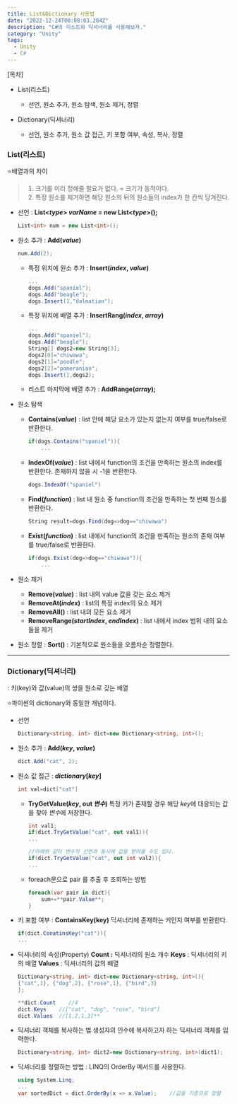 ```yaml
---
title: List&Dictionary 사용법
date: "2022-12-24T00:08:03.284Z"
description: "C#의 리스트와 딕셔너리를 사용해보자."
category: "Unity"
tags:
  - Unity
  - C#
---
```


<nav>

[목차]

- List(리스트)

  - 선언, 원소 추가, 원소 탐색, 원소 제거, 정렬

- Dictionary(딕셔너리)

  - 선언, 원소 추가, 원소 값 접근, 키 포함 여부, 속성, 복사, 정렬

</nav>

### List(리스트)

⭐배열과의 차이

> 1. 크기를 미리 정해줄 필요가 없다. = 크기가 동적이다.
> 2. 특정 원소를 제거하면 해당 원소의 뒤의 원소들의 index가 한 칸씩 당겨진다.

- 선언 : **List<_type_> _varName_ = new List<_type_>();**
  ```csharp
  List<int> num = new List<int>();
  ```
- 원소 추가 : **Add(_value_)**

  ```csharp
  num.Add(2);
  ```

  - 특정 위치에 원소 추가 : **Insert(_index_, _value_)**

    ```csharp
    ...
    dogs.Add("spaniel");
    dogs.Add("beagle");
    dogs.Insert(1,"dalmatian");
    ```

  - 특정 위치에 배열 추가 : **InsertRang(_index_, _array_)**

    ```csharp
    ...
    dogs.Add("spaniel");
    dogs.Add("beagle");
    String[] dogs2=new String[3];
    dogs2[0]="chiwawa";
    dogs2[1]="poodle";
    dogs2[2]="pomeranian";
    dogs.Insert(1,dogs2);
    ```

  - 리스트 마지막에 배열 추가 : **AddRange(_array_);**

- 원소 탐색
  - **Contains(_value_)**
    : list 안에 해당 요소가 있는지 없는지 여부를 true/false로 반환한다.
    ```csharp
    if(dogs.Contains("spaniel")){
    	...
    ```
  - **IndexOf(_value_)**
    : list 내에서 function의 조건을 만족하는 원소의 index를 반환한다. 존재하지 않을 시 -1을 반환한다.
    ```csharp
    dogs.IndexOf("spaniel")
    ```
  - **Find(_function_)**
    : list 내 원소 중 function의 조건을 만족하는 첫 번째 원소를 반환한다.
    ```csharp
    String result=dogs.Find(dog=>dog=="chiwawa")
    ```
  - **Exist(_function_)**
    : list 내에서 function의 조건을 만족하는 원소의 존재 여부를 true/false로 반환한다.
    ```csharp
    if(dogs.Exist(dog=>dog=="chiwawa")){
    	...
    ```
- 원소 제거
  - **Remove(_value_)** : list 내의 value 값을 갖는 요소 제거
  - **RemoveAt(_index_)** : list의 특정 index의 요소 제거
  - **RemoveAll()** : list 내의 모든 요소 제거
  - **RemoveRange(_startIndex_, _endIndex_)** : list 내에서 index 범위 내의 요소들을 제거
- 원소 정렬 : **Sort()**
  : 기본적으로 원소들을 오름차순 정렬한다.

---

### Dictionary(딕셔너리)

: 키(key)와 값(value)의 쌍을 원소로 갖는 배열

⭐파이썬의 dictionary와 동일한 개념이다.

- 선언
  ```csharp
  Dictionary<string, int> dict=new Dictionary<string, int>();
  ```
- 원소 추가 : **Add(_key_, _value_)**
  ```csharp
  dict.Add("cat", 2);
  ```
- 원소 값 접근 : **_dictionary_[*key*]**

  ```csharp
  int val=dict["cat"]
  ```

  - **TryGetValue(_key_, out _변수_)**
    특정 키가 존재할 경우 해당 *key*에 대응되는 값을 찾아 *변수*에 저장한다.

    ```csharp
    int val1;
    if(dict.TryGetValue("cat", out val1)){
    ...

    //아래와 같이 변수의 선언과 동시에 값을 받아올 수도 있다.
    if(dict.TryGetValue("cat", out int val2)){
    ...
    ```

  - foreach문으로 pair 를 추출 후 조회하는 방법

    ```csharp
    foreach(var pair in dict){
        sum+=**pair.Value**;
    }
    ```

- 키 포함 여부 : **ContainsKey(key)**
  딕셔너리에 존재하는 키인지 여부를 반환한다.
  ```csharp
  if(dict.ConatinsKey("cat")){
  ...
  ```
- 딕셔너리의 속성(Property)
  **Count :** 딕셔너리의 원소 개수
  **Keys** : 딕셔너리의 키의 배열
  **Values** : 딕셔너리의 값의 배열

  ```csharp
  Dictionary<string, int> dict=new Dictionary<string, int>(){
  {"cat",1}, {"dog",2}, {"rose",1}, {"bird",3}
  };

  **dict.Count    //4
  dict.Keys    //["cat", "dog", "rose", "bird"]
  dict.Values  //[1,2,1,3]**
  ```

- 딕셔너리 객체를 복사하는 법
  생성자의 인수에 복사하고자 하는 딕셔너리 객체를 입력한다.

  ```csharp
  Dictionary<string, int> dict2=new Dictionary<string, int>(dict1);

  ```

- 딕셔너리를 정렬하는 방법
  : LINQ의 OrderBy 메서드를 사용한다.
  ```csharp
  using System.Linq;
  ...
  var sortedDict = dict.OrderBy(x => x.Value);    //값을 기준으로 정렬
  ```
